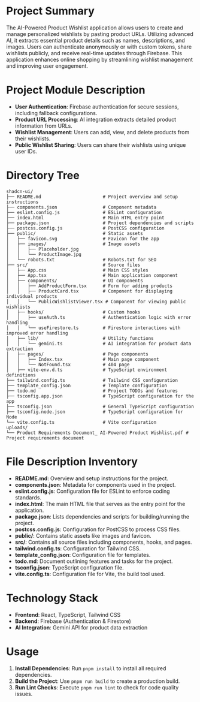 # Project Summary
The AI-Powered Product Wishlist application allows users to create and manage personalized wishlists by pasting product URLs. Utilizing advanced AI, it extracts essential product details such as names, descriptions, and images. Users can authenticate anonymously or with custom tokens, share wishlists publicly, and receive real-time updates through Firebase. This application enhances online shopping by streamlining wishlist management and improving user engagement.

# Project Module Description
- **User Authentication**: Firebase authentication for secure sessions, including fallback configurations.
- **Product URL Processing**: AI integration extracts detailed product information from URLs.
- **Wishlist Management**: Users can add, view, and delete products from their wishlists.
- **Public Wishlist Sharing**: Users can share their wishlists using unique user IDs.

# Directory Tree
```
shadcn-ui/
├── README.md                       # Project overview and setup instructions
├── components.json                 # Component metadata
├── eslint.config.js                # ESLint configuration
├── index.html                      # Main HTML entry point
├── package.json                    # Project dependencies and scripts
├── postcss.config.js               # PostCSS configuration
├── public/                         # Static assets
│   ├── favicon.svg                 # Favicon for the app
│   ├── images/                     # Image assets
│   │   ├── Placeholder.jpg
│   │   └── ProductImage.jpg
│   └── robots.txt                  # Robots.txt for SEO
├── src/                            # Source files
│   ├── App.css                     # Main CSS styles
│   ├── App.tsx                     # Main application component
│   ├── components/                 # UI components
│   │   ├── AddProductForm.tsx      # Form for adding products
│   │   ├── ProductCard.tsx         # Component for displaying individual products
│   │   └── PublicWishlistViewer.tsx # Component for viewing public wishlists
│   ├── hooks/                      # Custom hooks
│   │   ├── useAuth.ts              # Authentication logic with error handling
│   │   └── useFirestore.ts         # Firestore interactions with improved error handling
│   ├── lib/                        # Utility functions
│   │   └── gemini.ts               # AI integration for product data extraction
│   ├── pages/                      # Page components
│   │   ├── Index.tsx               # Main page component
│   │   └── NotFound.tsx            # 404 page
│   ├── vite-env.d.ts               # TypeScript environment definitions
├── tailwind.config.ts              # Tailwind CSS configuration
├── template_config.json            # Template configuration
├── todo.md                         # Project TODOs and features
├── tsconfig.app.json               # TypeScript configuration for the app
├── tsconfig.json                   # General TypeScript configuration
├── tsconfig.node.json              # TypeScript configuration for Node
└── vite.config.ts                  # Vite configuration
uploads/
└── Product Requirements Document_ AI-Powered Product Wishlist.pdf # Project requirements document
```

# File Description Inventory
- **README.md**: Overview and setup instructions for the project.
- **components.json**: Metadata for components used in the project.
- **eslint.config.js**: Configuration file for ESLint to enforce coding standards.
- **index.html**: The main HTML file that serves as the entry point for the application.
- **package.json**: Lists dependencies and scripts for building/running the project.
- **postcss.config.js**: Configuration for PostCSS to process CSS files.
- **public/**: Contains static assets like images and favicon.
- **src/**: Contains all source files including components, hooks, and pages.
- **tailwind.config.ts**: Configuration for Tailwind CSS.
- **template_config.json**: Configuration file for templates.
- **todo.md**: Document outlining features and tasks for the project.
- **tsconfig.json**: TypeScript configuration file.
- **vite.config.ts**: Configuration file for Vite, the build tool used.

# Technology Stack
- **Frontend**: React, TypeScript, Tailwind CSS
- **Backend**: Firebase (Authentication & Firestore)
- **AI Integration**: Gemini API for product data extraction

# Usage
1. **Install Dependencies**: Run `pnpm install` to install all required dependencies.
2. **Build the Project**: Use `pnpm run build` to create a production build.
3. **Run Lint Checks**: Execute `pnpm run lint` to check for code quality issues.

